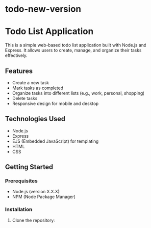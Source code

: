 # todo-new-version

# Todo List Application

This is a simple web-based todo list application built with Node.js and Express. It allows users to create, manage, and organize their tasks effectively.

## Features

- Create a new task
- Mark tasks as completed
- Organize tasks into different lists (e.g., work, personal, shopping)
- Delete tasks
- Responsive design for mobile and desktop

## Technologies Used

- Node.js
- Express
- EJS (Embedded JavaScript) for templating
- HTML
- CSS

## Getting Started

### Prerequisites

- Node.js (version X.X.X)
- NPM (Node Package Manager)

### Installation

1. Clone the repository:
